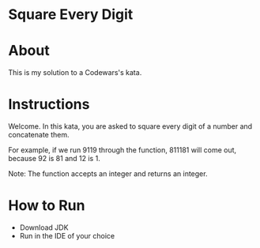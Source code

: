 # Square Every Digit

# About
This is my solution to a Codewars's kata.

# Instructions
Welcome. In this kata, you are asked to square every digit of a number and concatenate them.

For example, if we run 9119 through the function, 811181 will come out, because 92 is 81 and 12 is 1.

Note: The function accepts an integer and returns an integer.

# How to Run
* Download JDK
* Run in the IDE of your choice
